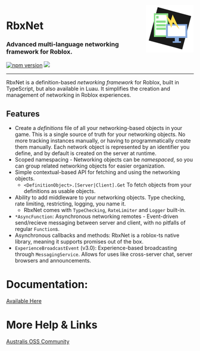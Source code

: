 <img src="logo.png" align="right"/>

<h1>RbxNet</h1>
<h3>Advanced multi-language networking framework for Roblox.</h3>

<a href="https://www.npmjs.com/package/@rbxts/net"><img src="https://badge.fury.io/js/@rbxts%2Fnet.svg" alt="npm version" height="18"></a>
<a href="https://wally.run/package/vorlias/net"><img src="https://img.shields.io/badge/wally%20package-2.1.4-red" height="18"/></a>

---

RbxNet is a definition-based _networking framework_ for Roblox, built in TypeScript, but also available in Luau. It simplifies the creation and management of networking in Roblox experiences.

## Features
- Create a _definitions_ file of all your networking-based objects in your game. This is a single source of truth for your networking objects. No more tracking instances manually, or having to programmatically create them manually. Each network object is represented by an identifier you define, and by default is created on the server at runtime.
- Scoped namespacing - Networking objects can be _namespaced_, so you can group related networking objects for easier organization.
- Simple contextual-based API for fetching and using the networking objects.
    - `<DefinitionObject>.[Server|Client].Get` To fetch objects from your definitions as usable objects.
- Ability to add middleware to your networking objects. Type checking, rate limiting, restricting, logging, you name it.
    - RbxNet comes with `TypeChecking`, `RateLimiter` and `Logger` built-in.
- `*AsyncFunction`: Asynchronous networking remotes - Event-driven send/recieve messaging between server and client, with no pitfalls of regular `Function`s.
- Asynchronous callbacks and methods: RbxNet is a roblox-ts native library, meaning it supports promises out of the box.
- `ExperienceBroadcastEvent` (v3.0): Experience-based broadcasting through `MessagingService`. Allows for uses like cross-server chat, server browsers and announcements.

# Documentation:

[Available Here](https://rbxnet.australis.dev/)

# More Help & Links

[Australis OSS Community](https://discord.gg/SvUcvTRjPZ)
